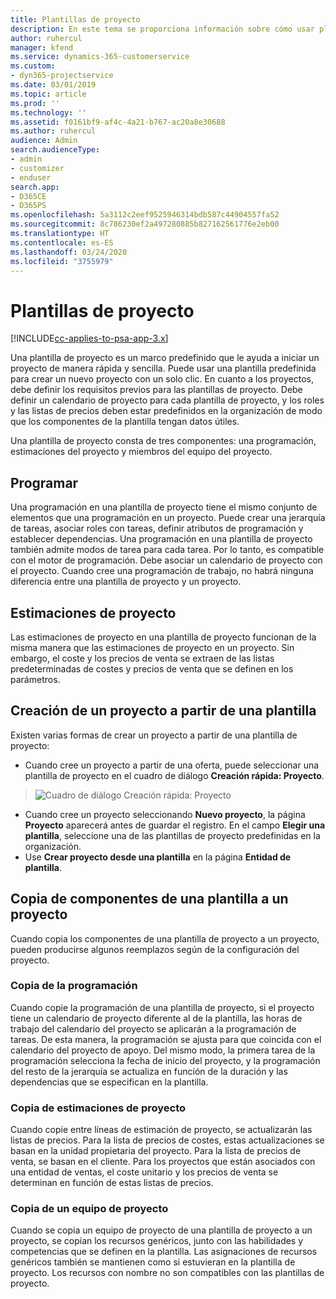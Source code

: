 ```yaml
---
title: Plantillas de proyecto
description: En este tema se proporciona información sobre cómo usar plantillas de proyecto para una configuración rápida del proyecto.
author: ruhercul
manager: kfend
ms.service: dynamics-365-customerservice
ms.custom:
- dyn365-projectservice
ms.date: 03/01/2019
ms.topic: article
ms.prod: ''
ms.technology: ''
ms.assetid: f0161bf9-af4c-4a21-b767-ac20a8e30688
ms.author: ruhercul
audience: Admin
search.audienceType:
- admin
- customizer
- enduser
search.app:
- D365CE
- D365PS
ms.openlocfilehash: 5a3112c2eef9525946314bdb587c44904557fa52
ms.sourcegitcommit: 8c786230ef2a497280885b827162561776e2eb00
ms.translationtype: HT
ms.contentlocale: es-ES
ms.lasthandoff: 03/24/2020
ms.locfileid: "3755979"
---
```

# <a name="project-templates"></a>Plantillas de proyecto 

[!INCLUDE[cc-applies-to-psa-app-3.x](../includes/cc-applies-to-psa-app-3x.md)]

Una plantilla de proyecto es un marco predefinido que le ayuda a iniciar un proyecto de manera rápida y sencilla. Puede usar una plantilla predefinida para crear un nuevo proyecto con un solo clic. En cuanto a los proyectos, debe definir los requisitos previos para las plantillas de proyecto. Debe definir un calendario de proyecto para cada plantilla de proyecto, y los roles y las listas de precios deben estar predefinidos en la organización de modo que los componentes de la plantilla tengan datos útiles.

Una plantilla de proyecto consta de tres componentes: una programación, estimaciones del proyecto y miembros del equipo del proyecto.

## <a name="schedule"></a>Programar

Una programación en una plantilla de proyecto tiene el mismo conjunto de elementos que una programación en un proyecto. Puede crear una jerarquía de tareas, asociar roles con tareas, definir atributos de programación y establecer dependencias. Una programación en una plantilla de proyecto también admite modos de tarea para cada tarea. Por lo tanto, es compatible con el motor de programación. Debe asociar un calendario de proyecto con el proyecto. Cuando cree una programación de trabajo, no habrá ninguna diferencia entre una plantilla de proyecto y un proyecto.

## <a name="project-estimates"></a>Estimaciones de proyecto

Las estimaciones de proyecto en una plantilla de proyecto funcionan de la misma manera que las estimaciones de proyecto en un proyecto. Sin embargo, el coste y los precios de venta se extraen de las listas predeterminadas de costes y precios de venta que se definen en los parámetros.

## <a name="creating-a-project-from-a-template"></a>Creación de un proyecto a partir de una plantilla
 
Existen varias formas de crear un proyecto a partir de una plantilla de proyecto:

- Cuando cree un proyecto a partir de una oferta, puede seleccionar una plantilla de proyecto en el cuadro de diálogo **Creación rápida: Proyecto**.

> ![Cuadro de diálogo Creación rápida: Proyecto](media/project-11.png)

- Cuando cree un proyecto seleccionando **Nuevo proyecto**, la página **Proyecto** aparecerá antes de guardar el registro. En el campo **Elegir una plantilla**, seleccione una de las plantillas de proyecto predefinidas en la organización.
- Use **Crear proyecto desde una plantilla** en la página **Entidad de plantilla**.

## <a name="copying-components-of-template-to-project"></a>Copia de componentes de una plantilla a un proyecto

Cuando copia los componentes de una plantilla de proyecto a un proyecto, pueden producirse algunos reemplazos según de la configuración del proyecto.

### <a name="copying-the-schedule"></a>Copia de la programación

Cuando copie la programación de una plantilla de proyecto, si el proyecto tiene un calendario de proyecto diferente al de la plantilla, las horas de trabajo del calendario del proyecto se aplicarán a la programación de tareas. De esta manera, la programación se ajusta para que coincida con el calendario del proyecto de apoyo. Del mismo modo, la primera tarea de la programación selecciona la fecha de inicio del proyecto, y la programación del resto de la jerarquía se actualiza en función de la duración y las dependencias que se especifican en la plantilla. 

### <a name="copying-project-estimates"></a>Copia de estimaciones de proyecto 

Cuando copie entre líneas de estimación de proyecto, se actualizarán las listas de precios. Para la lista de precios de costes, estas actualizaciones se basan en la unidad propietaria del proyecto. Para la lista de precios de venta, se basan en el cliente. Para los proyectos que están asociados con una entidad de ventas, el coste unitario y los precios de venta se determinan en función de estas listas de precios.

### <a name="copying-a-project-team"></a>Copia de un equipo de proyecto

Cuando se copia un equipo de proyecto de una plantilla de proyecto a un proyecto, se copian los recursos genéricos, junto con las habilidades y competencias que se definen en la plantilla. Las asignaciones de recursos genéricos también se mantienen como si estuvieran en la plantilla de proyecto. Los recursos con nombre no son compatibles con las plantillas de proyecto.
